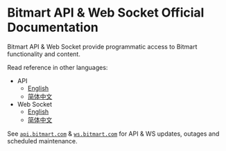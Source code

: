 # Bitmart API & Web Socket Official Documentation

Bitmart API & Web Socket provide programmatic access to Bitmart functionality and content.

Read reference in other languages:
* API
    * [English](API_Reference.md)
    * [简体中文](API_Reference.zh_cn.md)
* Web Socket
    * [English](WS_Reference.md)
    * [简体中文](WS_Reference.zn_cn.md)

See [`api.bitmart.com`](api.bitmart.com) & [`ws.bitmart.com`](ws.bitmart.com) for API & WS updates, outages and scheduled maintenance.